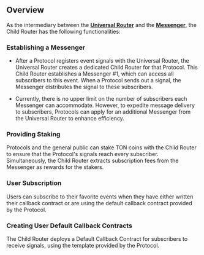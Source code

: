 ## Overview

As the intermediary between the [**Universal Router**](/docs/Architecture/UniversalRouter) and the [**Messenger**](/docs/Architecture/Messenger), the Child Router has the following functionalities:

### Establishing a Messenger

- After a Protocol registers event signals with the Universal Router, the Universal Router creates a dedicated Child Router for that Protocol. This Child Router establishes a Messenger #1, which can access all subscribers to this event. When a Protocol sends out a signal, the Messenger distributes the signal to these subscribers.

- Currently, there is no upper limit on the number of subscribers each Messenger can accommodate. However, to expedite message delivery to subscribers, Protocols can apply for an additional Messenger from the Universal Router to enhance efficiency.

### Providing Staking

Protocols and the general public can stake TON coins with the Child Router to ensure that the Protocol's signals reach every subscriber. Simultaneously, the Child Router extracts subscription fees from the Messenger as rewards for the stakers.

### User Subscription

Users can subscribe to their favorite events when they have either written their callback contract or are using the default callback contract provided by the Protocol.

### Creating User Default Callback Contracts

The Child Router deploys a Default Callback Contract for subscribers to receive signals, using the template provided by the Protocol.
